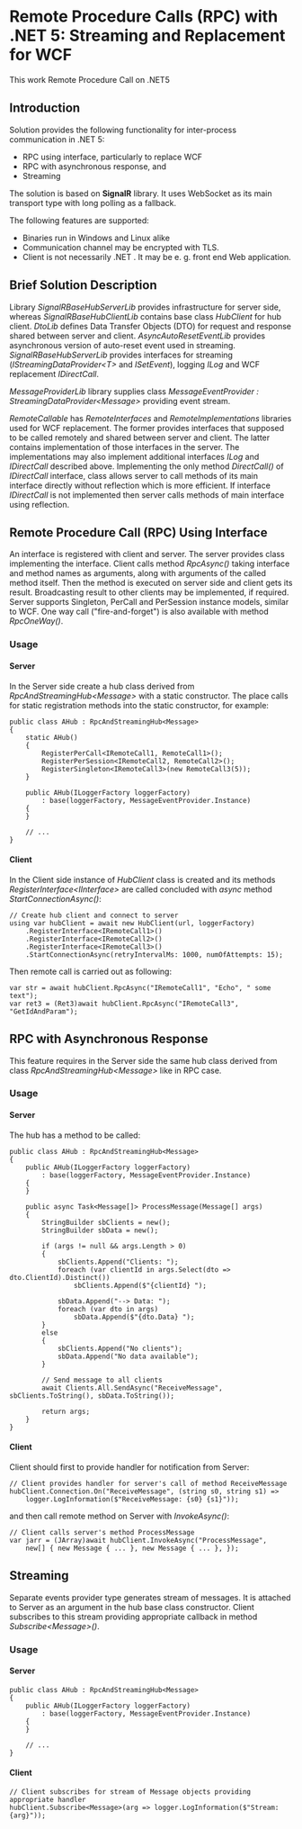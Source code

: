 # Remote Procedure Calls (RPC) with .NET 5: Streaming and Replacement for WCF 

This work Remote Procedure Call on .NET5

## Introduction

Solution provides the following functionality for inter-process communication in .NET 5:

- RPC using interface, particularly to replace WCF
- RPC with asynchronous response, and 
- Streaming

The solution is based on **SignalR** library. It uses WebSocket as its main transport type with long polling as a fallback.

The following features are supported:

- Binaries run in Windows and Linux alike
- Communication channel may be encrypted with TLS.
- Client is not necessarily .NET . It may be e. g. front end Web application.

## Brief Solution Description

Library *SignalRBaseHubServerLib* provides infrastructure for server side, whereas *SignalRBaseHubClientLib* 
contains base class *HubClient* for hub client. *DtoLib* defines Data Transfer Objects (DTO) for request and response shared between server and client. *AsyncAutoResetEventLib* provides asynchronous version of auto-reset event used in streaming. *SignalRBaseHubServerLib* provides interfaces for streaming (*IStreamingDataProvider&lt;T&gt;* and *ISetEvent*), logging *ILog* and WCF replacement *IDirectCall*.  

*MessageProviderLib* library supplies class *MessageEventProvider : StreamingDataProvider&lt;Message&gt;* providing event stream.

*RemoteCallable* has *RemoteInterfaces* and *RemoteImplementations* libraries used for WCF replacement. The former provides interfaces that supposed to be called remotely and shared between server and client. The latter contains implementation of those interfaces in the server. The implementations may also implement additional interfaces *ILog* and *IDirectCall* described above. Implementing the only method *DirectCall()* of *IDirectCall* interface, class allows server to call methods of its main interface directly without reflection which is more efficient. If interface *IDirectCall* is not implemented then server calls methods of main interface using reflection.    

## Remote Procedure Call (RPC) Using Interface

An interface is registered with client and server. The server provides class implementing the interface. Client calls method *RpcAsync()* taking interface and method names as arguments, along with arguments of the called method itself.  Then the method is executed on server side and client gets its result. Broadcasting result to other clients may be implemented, if required. Server supports Singleton, PerCall and PerSession instance models, similar to WCF.  One way call ("fire-and-forget") is also available with method *RpcOneWay()*.

### Usage

#### Server

In the Server side create a hub class derived from <i>RpcAndStreamingHub&lt;Message&gt;</i> with a static constructor. 
The place calls for static registration methods into the static constructor, for example:

```
public class AHub : RpcAndStreamingHub<Message>
{
    static AHub() 
    {
        RegisterPerCall<IRemoteCall1, RemoteCall1>();
        RegisterPerSession<IRemoteCall2, RemoteCall2>();
        RegisterSingleton<IRemoteCall3>(new RemoteCall3(5));
    }

    public AHub(ILoggerFactory loggerFactory) 
        : base(loggerFactory, MessageEventProvider.Instance)
    {
    }
    
    // ...
}
```

#### Client

In the Client side instance of <i>HubClient</i> class is created and its methods *RegisterInterface&lt;IInterface&gt;* 
are called concluded with *async* method *StartConnectionAsync()*:

```
// Create hub client and connect to server
using var hubClient = await new HubClient(url, loggerFactory)
	.RegisterInterface<IRemoteCall1>()
	.RegisterInterface<IRemoteCall2>()
	.RegisterInterface<IRemoteCall3>()
	.StartConnectionAsync(retryIntervalMs: 1000, numOfAttempts: 15);
```

Then remote call is carried out as following:

```
var str = await hubClient.RpcAsync("IRemoteCall1", "Echo", " some text");
var ret3 = (Ret3)await hubClient.RpcAsync("IRemoteCall3", "GetIdAndParam");
```

## RPC with Asynchronous Response

This feature requires in the Server side the same hub class derived from class *RpcAndStreamingHub&lt;Message&gt;*
like in RPC case.

### Usage

#### Server

The hub has a method to be called: 

```
public class AHub : RpcAndStreamingHub<Message>
{
    public AHub(ILoggerFactory loggerFactory) 
        : base(loggerFactory, MessageEventProvider.Instance)
    {
    }

    public async Task<Message[]> ProcessMessage(Message[] args)
    {
        StringBuilder sbClients = new();
        StringBuilder sbData = new();

        if (args != null && args.Length > 0)
        {
            sbClients.Append("Clients: ");
            foreach (var clientId in args.Select(dto => dto.ClientId).Distinct())
                sbClients.Append($"{clientId} ");            

            sbData.Append("--> Data: ");
            foreach (var dto in args)
                sbData.Append($"{dto.Data} ");
        }
        else
        {
            sbClients.Append("No clients");
            sbData.Append("No data available");
        }

        // Send message to all clients
        await Clients.All.SendAsync("ReceiveMessage", sbClients.ToString(), sbData.ToString());

        return args;
    }
}
```

#### Client

Client should first to provide handler for notification from Server:

```
// Client provides handler for server's call of method ReceiveMessage
hubClient.Connection.On("ReceiveMessage", (string s0, string s1) => 
	logger.LogInformation($"ReceiveMessage: {s0} {s1}"));
```

and then call remote method on Server with *InvokeAsync()*:

```
// Client calls server's method ProcessMessage
var jarr = (JArray)await hubClient.InvokeAsync("ProcessMessage",
	new[] { new Message { ... }, new Message { ... }, });
```

## Streaming

Separate events provider type generates stream of messages.
It is attached to Server as an argument in the hub base class constructor.
Client subscribes to this stream providing appropriate callback in method *Subscribe&lt;Message&gt;()*.

### Usage

#### Server

```
public class AHub : RpcAndStreamingHub<Message>
{
    public AHub(ILoggerFactory loggerFactory) 
        : base(loggerFactory, MessageEventProvider.Instance)
    {
    }

    // ...
}
```

#### Client

```
// Client subscribes for stream of Message objects providing appropriate handler
hubClient.Subscribe<Message>(arg => logger.LogInformation($"Stream: {arg}"));
```


